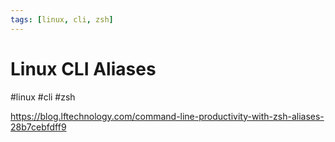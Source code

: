 ```yaml
---
tags: [linux, cli, zsh]
---
```

# Linux CLI Aliases
#linux #cli #zsh




https://blog.lftechnology.com/command-line-productivity-with-zsh-aliases-28b7cebfdff9